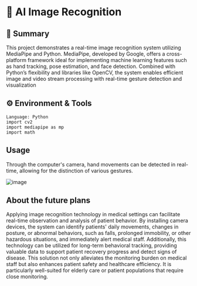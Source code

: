 # 🧠 AI Image Recognition
## 📌 Summary  
This project demonstrates a real-time image recognition system utilizing MediaPipe and Python. MediaPipe, developed by Google, offers a cross-platform framework ideal for implementing machine learning features such as hand tracking, pose estimation, and face detection. Combined with Python’s flexibility and libraries like OpenCV, the system enables efficient image and video stream processing with real-time gesture detection and visualization
## ⚙️ Environment & Tools  
    Language: Python
    import cv2
    import mediapipe as mp
    import math
## Usage
Through the computer's camera, hand movements can be detected in real-time, allowing for the distinction of various gestures. 

![image](https://github.com/DennisHsu716/handtracking.github.io/blob/main/video/video.gif)

## About the future plans
Applying image recognition technology in medical settings can facilitate real-time observation and analysis of patient behavior. By installing camera devices, the system can identify patients' daily movements, changes in posture, or abnormal behaviors, such as falls, prolonged immobility, or other hazardous situations, and immediately alert medical staff. Additionally, this technology can be utilized for long-term behavioral tracking, providing valuable data to support patient recovery progress and detect signs of disease. This solution not only alleviates the monitoring burden on medical staff but also enhances patient safety and healthcare efficiency. It is particularly well-suited for elderly care or patient populations that require close monitoring.
